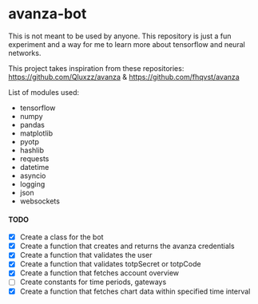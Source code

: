 # avanza-bot

This is not meant to be used by anyone. This repository is just a fun experiment and a way for me to learn more about tensorflow and neural networks.

This project takes inspiration from these repositories: https://github.com/Qluxzz/avanza & https://github.com/fhqvst/avanza

List of modules used:
- tensorflow
- numpy
- pandas
- matplotlib
- pyotp
- hashlib
- requests
- datetime
- asyncio
- logging
- json
- websockets

#### TODO

- [x] Create a class for the bot
- [x] Create a function that creates and returns the avanza credentials
- [x] Create a function that validates the user
- [x] Create a function that validates totpSecret or totpCode
- [x] Create a function that fetches account overview
- [ ] Create constants for time periods, gateways
- [x] Create a function that fetches chart data within specified time interval
